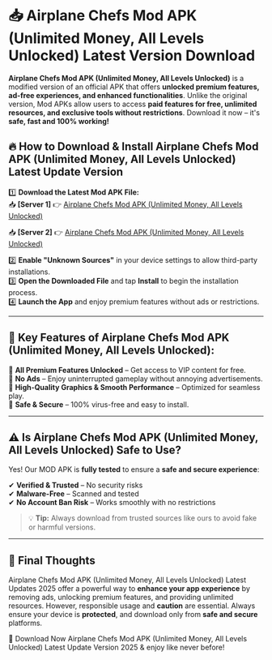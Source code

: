 # 📥 Airplane Chefs Mod APK (Unlimited Money, All Levels Unlocked) Latest Version Download

**Airplane Chefs Mod APK (Unlimited Money, All Levels Unlocked)** is a modified version of an official APK that offers **unlocked premium features, ad-free experiences, and enhanced functionalities**. Unlike the original version, Mod APKs allow users to access **paid features for free, unlimited resources, and exclusive tools without restrictions**. Download it now – it's **safe, fast and 100% working!**

## 🔥 **How to Download & Install Airplane Chefs Mod APK (Unlimited Money, All Levels Unlocked) Latest Update Version**

1️⃣ **Download the Latest Mod APK File:**  
📥 **[Server 1]** 👉 [Airplane Chefs Mod APK (Unlimited Money, All Levels Unlocked)](https://hapymods.com?title=Airplane+Chefs+Mod+APK+(Unlimited+Money,+All+Levels+Unlocked))

📥 **[Server 2]** 👉 [Airplane Chefs Mod APK (Unlimited Money, All Levels Unlocked)](https://hapymods.com?title=Airplane+Chefs+Mod+APK+(Unlimited+Money,+All+Levels+Unlocked))

2️⃣ **Enable "Unknown Sources"** in your device settings to allow third-party installations.  
3️⃣ **Open the Downloaded File** and tap **Install** to begin the installation process.  
4️⃣ **Launch the App** and enjoy premium features without ads or restrictions.

---

## 🌟 **Key Features of Airplane Chefs Mod APK (Unlimited Money, All Levels Unlocked):**
 
🔽 **All Premium Features Unlocked** – Get access to VIP content for free.  
🔽 **No Ads** – Enjoy uninterrupted gameplay without annoying advertisements.  
🔽 **High-Quality Graphics & Smooth Performance** – Optimized for seamless play.  
🔽 **Safe & Secure** – 100% virus-free and easy to install.  

---

## ⚠️ **Is Airplane Chefs Mod APK (Unlimited Money, All Levels Unlocked) Safe to Use?**

Yes! Our MOD APK is **fully tested** to ensure a **safe and secure experience**:

✔ **Verified & Trusted** – No security risks  
✔ **Malware-Free** – Scanned and tested  
✔ **No Account Ban Risk** – Works smoothly with no restrictions

> 💡 **Tip:** Always download from trusted sources like ours to avoid fake or harmful versions.

---

## 📌 **Final Thoughts**
 
Airplane Chefs Mod APK (Unlimited Money, All Levels Unlocked) Latest Updates 2025 offer a powerful way to **enhance your app experience** by removing ads, unlocking premium features, and providing unlimited resources. However, responsible usage and **caution** are essential. Always ensure your device is **protected**, and download only from **safe and secure** platforms.  

🔽 Download Now Airplane Chefs Mod APK (Unlimited Money, All Levels Unlocked) Latest Update Version 2025 & enjoy like never before!
